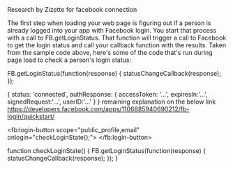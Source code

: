 <!-- For facebook Api --> Research by Zizette for facebook connection
The first step when loading your web page is figuring out if a person is already logged into your app with Facebook login. You start that process with a call to FB.getLoginStatus. That function will trigger a call to Facebook to get the login status and call your callback function with the results.
Taken from the sample code above, here's some of the code that's run during page load to check a person's login status:
<!-- ************** -->
FB.getLoginStatus(function(response) {
    statusChangeCallback(response);
});

{
    status: 'connected',
    authResponse: {
        accessToken: '...',
        expiresIn:'...',
        signedRequest:'...',
        userID:'...'
    }
}  remaining explanation on the below link
https://developers.facebook.com/apps/1106885940690212/fb-login/quickstart/


<fb:login-button 
  scope="public_profile,email"
  onlogin="checkLoginState();">
</fb:login-button>

function checkLoginState() {
  FB.getLoginStatus(function(response) {
    statusChangeCallback(response);
  });
}
<script>
  window.fbAsyncInit = function() {
    FB.init({
      appId      : '{your-app-id}',
      cookie     : true,
      xfbml      : true,
      version    : '{api-version}'
    });
      
    FB.AppEvents.logPageView();   
      
  };

  (function(d, s, id){
     var js, fjs = d.getElementsByTagName(s)[0];
     if (d.getElementById(id)) {return;}
     js = d.createElement(s); js.id = id;
     js.src = "https://connect.facebook.net/en_US/sdk.js";
     fjs.parentNode.insertBefore(js, fjs);
   }(document, 'script', 'facebook-jssdk'));
</script>